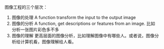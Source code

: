 图像工程的三个层次：
1. 图像的处理
  A function transform the input to the output image
2. 图像的分析
  A function, get descriptions or features from an image.
  比如分析一张图片彩色多不多
3. 图像的理解
  更高层面的图像分析，比如理解图像中有哪些人。或者说，图像分析给计算机看，图像理解给人看。

